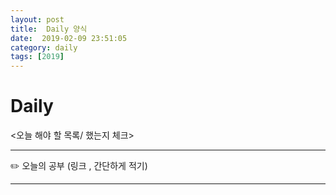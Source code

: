```yaml
---
layout: post
title:  Daily 양식
date:  2019-02-09 23:51:05
category: daily
tags: [2019]
---
```


# Daily

<오늘 해야 할 목록/ 했는지 체크>



------

✏️ 오늘의 공부 (링크 , 간단하게 적기)



------

